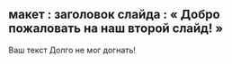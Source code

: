  макет : заголовок слайда
 : « Добро пожаловать на наш второй слайд! »
---
Ваш текст 
Долго не мог догнать!
